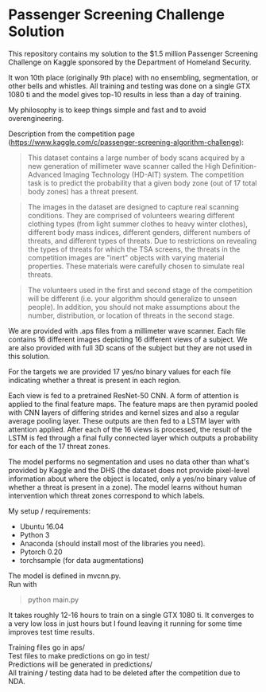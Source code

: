 # Passenger Screening Challenge Solution

This repository contains my solution to the $1.5 million Passenger Screening Challenge on Kaggle sponsored by the Department of Homeland Security.

It won 10th place (originally 9th place) with no ensembling, segmentation, or other bells and whistles. All training and testing was done on a single GTX 1080 ti and the model gives top-10 results in less than a day of training.

My philosophy is to keep things simple and fast and to avoid overengineering.

Description from the competition page (https://www.kaggle.com/c/passenger-screening-algorithm-challenge):

>This dataset contains a large number of body scans acquired by a new generation of millimeter wave scanner called the High Definition-Advanced Imaging Technology (HD-AIT) system. The competition task is to predict the probability that a given body zone (out of 17 total body zones) has a threat present.

>The images in the dataset are designed to capture real scanning conditions. They are comprised of volunteers wearing different clothing types (from light summer clothes to heavy winter clothes), different body mass indices, different genders, different numbers of threats, and different types of threats. Due to restrictions on revealing the types of threats for which the TSA screens, the threats in the competition images are "inert" objects with varying material properties. These materials were carefully chosen to simulate real threats.

>The volunteers used in the first and second stage of the competition will be different (i.e. your algorithm should generalize to unseen people). In addition, you should not make assumptions about the number, distribution, or location of threats in the second stage.


We are provided with .aps files from a millimeter wave scanner. Each file contains 16 different images depicting 16 different views of a subject. We are also provided with full 3D scans of the subject but they are not used in this solution.  

For the targets we are provided 17 yes/no binary values for each file indicating whether a threat is present in each region.

Each view is fed to a pretrained ResNet-50 CNN. A form of attention is applied to the final feature maps. The feature maps are then pyramid pooled with CNN layers of differing strides and kernel sizes and also a regular average pooling layer. These outputs are then fed to a LSTM layer with attention applied. After each of the 16 views is processed, the result of the LSTM is fed through a final fully connected layer which outputs a probability for each of the 17 threat zones.

The model performs no segmentation and uses no data other than what's provided by Kaggle and the DHS (the dataset does not provide pixel-level information about where the object is located, only a yes/no binary value of whether a threat is present in a zone). The model learns without human intervention which threat zones correspond to which labels.


My setup / requirements:
* Ubuntu 16.04
* Python 3
* Anaconda (should install most of the libraries you need).
* Pytorch 0.20
* torchsample (for data augmentations)

The model is defined in mvcnn.py.  
Run with 
> python main.py

It takes roughly 12-16 hours to train on a single GTX 1080 ti. It converges to a very low loss in just hours but I found leaving it running for some time improves test time results.

Training files go in aps/  
Test files to make predictions on go in test/  
Predictions will be generated in predictions/  
All training / testing data had to be deleted after the competition due to NDA.
